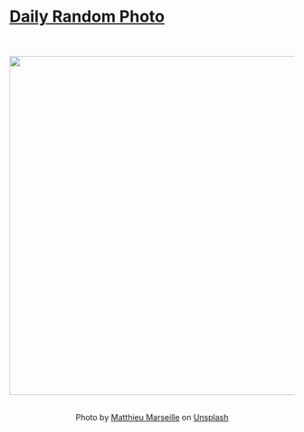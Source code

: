# [Daily Random Photo](https://www.dailyrandomphoto.com/)

<div align="center">
  <br>
  <br>
  <a href="https://www.dailyrandomphoto.com/p/2024/2024-06-02/"><img src="https://images.unsplash.com/photo-1715588694034-f3f0316301b9?crop=entropy&cs=tinysrgb&fit=max&fm=jpg&ixid=M3w3NzUwOHwwfDF8cmFuZG9tfHx8fHx8fHx8MTcxNzI4ODUxOXw&ixlib=rb-4.0.3&q=80&w=1080" width="600px"></a>
  <br>
  <br>
  <p class="has-text-grey">Photo by <a href="https://unsplash.com/@bymatthieum?utm_source=Daily%20Random%20Photo&amp;utm_medium=referral" target="_blank" rel="noopener noreferrer">Matthieu Marseille</a> on <a href="https://unsplash.com/photos/a-bunch-of-white-flowers-with-green-leaves-e_QEx9UAbzQ?utm_source=Daily%20Random%20Photo&amp;utm_medium=referral" target="_blank" rel="noopener noreferrer">Unsplash</a></p>
</div>
